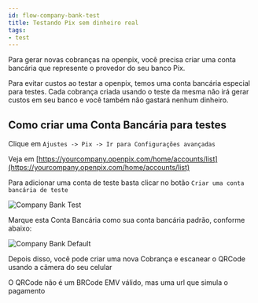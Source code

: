 ```yaml
---
id: flow-company-bank-test
title: Testando Pix sem dinheiro real
tags:
- test
---
```


Para gerar novas cobranças na openpix, você precisa criar uma conta bancária que represente o provedor do seu banco Pix.

Para evitar custos ao testar a openpix, temos uma conta bancária especial para testes. Cada cobrança criada usando o teste da mesma não irá gerar custos em seu banco e você também não gastará nenhum dinheiro.

## Como criar uma Conta Bancária para testes

Clique em `Ajustes -> Pix -> Ir para Configurações avançadas`

Veja em [https://yourcompany.openpix.com/home/accounts/list](https://yourcompany.openpix.com/home/accounts/list)

Para adicionar uma conta de teste basta clicar no botão `Criar uma conta bancária de teste`

![Company Bank Test](/img/test/cba-test-create.png)

Marque esta Conta Bancária como sua conta bancária padrão, conforme abaixo:

![Company Bank Default](/img/test/cba-test-default.png)

Depois disso, você pode criar uma nova Cobrança e escanear o QRCode usando a câmera do seu celular

O QRCode não é um BRCode EMV válido, mas uma url que simula o pagamento
